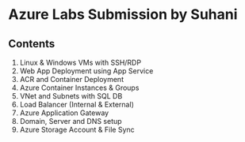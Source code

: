 # Azure Labs Submission by Suhani

## Contents

1. Linux & Windows VMs with SSH/RDP
2. Web App Deployment using App Service
3. ACR and Container Deployment
4. Azure Container Instances & Groups
5. VNet and Subnets with SQL DB
6. Load Balancer (Internal & External)
7. Azure Application Gateway
8. Domain, Server and DNS setup
9. Azure Storage Account & File Sync
